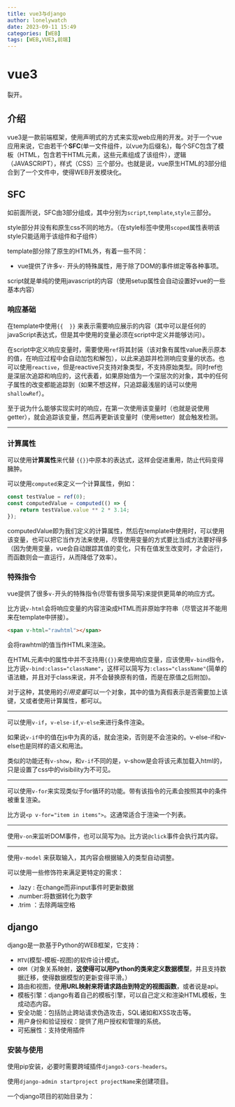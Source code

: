 ```yaml
---
title: vue3与django
author: lonelywatch
date: 2023-09-11 15:49
categories: [WEB]
tags: [WEB,VUE3,前端]
---
```


# vue3

裂开。

## 介绍

vue3是一款前端框架，使用声明式的方式来实现web应用的开发。对于一个vue应用来说，它由若干个**SFC**(单一文件组件，以vue为后缀名)，每个SFC包含了模板（HTML，包含若干HTML元素，这些元素组成了该组件），逻辑（JAVASCRIPT），样式（CSS）三个部分。也就是说，vue原生HTML的3部分组合到了一个文件中，使得WEB开发模块化。

## SFC

如前面所说，SFC由3部分组成，其中分别为`script`,`template`,`style`三部分。

style部分并没有和原生css不同的地方。（在style标签中使用`scoped`属性表明该style只能适用于该组件和子组件）

template部分除了原生的HTML外，有着一些不同：

- vue提供了许多`v-` 开头的特殊属性，用于除了DOM的事件绑定等各种事项。

script就是单纯的使用javascript的内容（使用setup属性会自动设置好vue的一些基本内容）

### 响应基础

在template中使用`{{  }}` 来表示需要响应展示的内容（其中可以是任何的javaScript表达式，但是其中使用的变量必须在script中定义并能够访问）。

在script中定义响应变量时，需要使用`ref`将其封装（该对象有属性value表示原本的值，在响应过程中会自动加包和解包），以此来追踪并检测响应变量的状态。也可以使用`reactive`，但是reactive只支持对象类型，不支持原始类型。同时ref也是深层次追踪和响应的，这代表着，如果原始值为一个深层次的对象，其中的任何子属性的改变都能追踪到（如果不想这样，只追踪最浅层的话可以使用`shallowRef`）。

至于说为什么能够实现实时的响应，在第一次使用该变量时（也就是说使用getter），就会追踪该变量，然后再更新该变量时（使用setter）就会触发检测。

---

### 计算属性

可以使用**计算属性**来代替 `{{}}`中原本的表达式，这样会促进重用，防止代码变得臃肿。

可以使用`computed`来定义一个计算属性，例如：

```javascript
const testValue = ref(0);
const computedValue = computed(() => {
    return testValue.value ** 2 * 3.14;
});
```

computedValue即为我们定义的计算属性，然后在template中使用时，可以使用该变量，也可以把它当作方法来使用，尽管使用变量的方式要比当成方法要好得多（因为使用变量，vue会自动跟踪其值的变化，只有在值发生改变时，才会运行，而函数则会一直运行，从而降低了效率）。

###  特殊指令

vue提供了很多`v-`开头的特殊指令(尽管有很多简写)来提供更简单的响应方式。

比方说`v-html`会将响应变量的内容渲染成HTML而非原始字符串（尽管这并不能用来在template中拼接）。

```html
<span v-html="rawhtml"></span>
```

会将rawhtml的值当作HTML来渲染。

在HTML元素中的属性中并不支持用`{{}}`来使用响应变量，应该使用`v-bind`指令，比方说`v-bind:class="className"`，这样可以简写为`:class="className"`(简单的语法糖，并且对于class来说，并不会替换原有的值，而是在原值之后附加)。

对于这种，其使用的*引用变量*可以一个对象，其中的值为真假表示是否需要加上该键，又或者使用计算属性，都可以。

---

可以使用`v-if`，`v-else-if`,`v-else`来进行条件渲染。

如果说`v-if`中的值在js中为真的话，就会渲染，否则是不会渲染的。v-else-if和v-else也是同样的语义和用法。

类似的功能还有`v-show`，和`v-if`不同的是，v-show是会将该元素加载入html的，只是设置了css中的visibility为不可见。

---

可以使用`v-for`来实现类似于for循环的功能。带有该指令的元素会按照其中的条件被重复渲染。

比方说`<p v-for="item in items">`。这通常适合于渲染一个列表。

---

使用`v-on`来监听DOM事件，也可以简写为`@`。比方说`@click`事件会执行其内容。

---

使用`v-model` 来获取输入，其内容会根据输入的类型自动调整。

可以使用一些修饰符来满足更特定的需求：

- .lazy : 在change而非input事件时更新数据
- .number:将数据转化为数字
- .trim ：去除两端空格

## django

django是一款基于Python的WEB框架，它支持：

- `MTV`(模型-模板-视图)的软件设计模式。
- `ORM`（对象关系映射，**这使得可以用Python的类来定义数据模型**，并且支持数据迁移，使得数据模型的更新变得平滑。）
- 路由和视图，使**用URL映射来将请求路由到特定的视图函数**，或者说是api。
- 模板引擎：django有着自己的模板引擎，可以自己定义和渲染HTML模板，生成动态内容。
- 安全功能：包括防止跨站请求伪造攻击，SQL诸如和XSS攻击等。
- 用户身份和验证授权：提供了用户授权和管理的系统。
- 可拓展性：支持使用插件

### 安装与使用

使用pip安装，必要时需要跨域插件`django3-cors-headers`。

使用`django-admin startproject projectName`来创建项目。

一个django项目的初始目录为：

```
```

